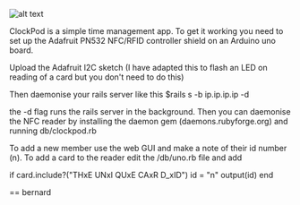 ![alt text](/app/assets/images/logo_pink_shadow.png "CLockPod")

ClockPod is a simple time management app. To get it working you need to set up the Adafruit PN532 NFC/RFID controller shield on an Arduino uno board.

Upload the Adafruit I2C sketch (I have adapted this to flash an LED on reading of a card but you don't need to do this)

Then daemonise your rails server like this $rails s -b ip.ip.ip.ip -d

the -d flag runs the rails server in the background. Then you can daemonise the NFC reader by installing the daemon gem (daemons.rubyforge.org) and running db/clockpod.rb

To add a new member use the web GUI and make a note of their id number (n). To add a card to the reader edit the /db/uno.rb file and add

if card.include?("THxE UNxI QUxE CAxR D_xID")
  id = "n"
  output(id)
end

== bernard 


